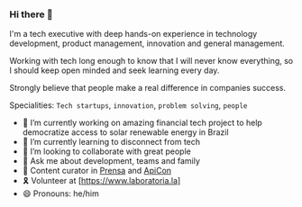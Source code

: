 ### Hi there 👋

I'm a tech executive with deep hands-on experience in technology development, product management, innovation and general management.

Working with tech long enough to know that I will never know everything, so I should keep open minded and seek learning every day.

Strongly believe that people make a real difference in companies success.

Specialities: `Tech startups`, `innovation`, `problem solving`, `people` 

- 🔭  I’m currently working on amazing financial tech project to help democratize access to solar renewable energy in Brazil
- 🌱  I’m currently learning to disconnect from tech
- 🚀  I’m looking to collaborate with great people
- 💬  Ask me about development, teams and family
- 📃  Content curator in [Prensa](https://prensa.li/) and [ApiCon](http://apicon.com.br/)
- 🎗  Volunteer at [https://www.laboratoria.la]
- 😄  Pronouns: he/him
